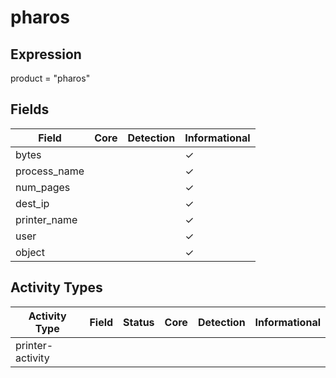 pharos
======

Expression
----------

product = "pharos"

Fields
------

| Field        | Core | Detection | Informational |
| ------------ | ---- | --------- | ------------- |
| bytes        |      |           | &#10003;      |
| process_name |      |           | &#10003;      |
| num_pages    |      |           | &#10003;      |
| dest_ip      |      |           | &#10003;      |
| printer_name |      |           | &#10003;      |
| user         |      |           | &#10003;      |
| object       |      |           | &#10003;      |

Activity Types
--------------

| Activity Type    | Field | Status | Core | Detection | Informational |
| ---------------- | ----- | ------ | ---- | --------- | ------------- |
| printer-activity |       |        |      |           |               |

